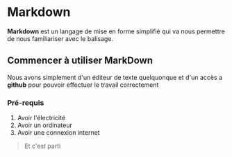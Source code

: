 # Markdown

**Markdown** est un langage de mise en forme simplifié qui va nous permettre de nous familiariser avec le balisage.

## Commencer à utiliser MarkDown

Nous avons simplement d'un éditeur de texte quelquonque et d'un accès a **github** pour pouvoir effectuer le travail correctement

### Pré-requis 

1. Avoir l'électricité
2. Avoir un ordinateur
3. Avoir une connexion internet

>Et c'est parti





